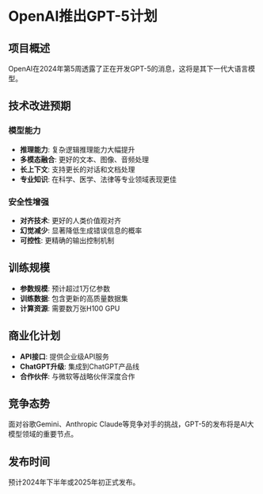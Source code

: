 # OpenAI推出GPT-5计划

## 项目概述
OpenAI在2024年第5周透露了正在开发GPT-5的消息，这将是其下一代大语言模型。

## 技术改进预期

### 模型能力
- **推理能力**: 复杂逻辑推理能力大幅提升
- **多模态融合**: 更好的文本、图像、音频处理
- **长上下文**: 支持更长的对话和文档处理
- **专业知识**: 在科学、医学、法律等专业领域表现更佳

### 安全性增强
- **对齐技术**: 更好的人类价值观对齐
- **幻觉减少**: 显著降低生成错误信息的概率
- **可控性**: 更精确的输出控制机制

## 训练规模
- **参数规模**: 预计超过1万亿参数
- **训练数据**: 包含更新的高质量数据集
- **计算资源**: 需要数万张H100 GPU

## 商业化计划
- **API接口**: 提供企业级API服务
- **ChatGPT升级**: 集成到ChatGPT产品线
- **合作伙伴**: 与微软等战略伙伴深度合作

## 竞争态势
面对谷歌Gemini、Anthropic Claude等竞争对手的挑战，GPT-5的发布将是AI大模型领域的重要节点。

## 发布时间
预计2024年下半年或2025年初正式发布。 